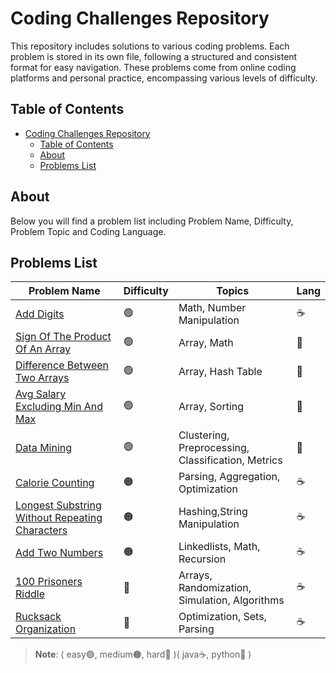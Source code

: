 # Coding Challenges Repository
This repository includes solutions to various coding problems. Each problem is stored in its own file, following a structured and consistent format for easy navigation. These problems come from online coding platforms and personal practice, encompassing various levels of difficulty.

## Table of Contents
- [Coding Challenges Repository](#coding-challenges-repository)
  - [Table of Contents](#table-of-contents)
  - [About](#about)
  - [Problems List](#problems-list)

## About
Below you will find a problem list including Problem Name, Difficulty, Problem Topic and Coding Language.

## Problems List
| Problem Name                                                                                 | Difficulty | Topics                                        | Lang |
|----------------------------------------------------------------------------------------------|------------|-----------------------------------------------|------|
| [Add Digits](AddDigits)                                                                      | 🟢         | Math, Number Manipulation                     | ☕️   |
| [Sign Of The Product Of An Array](SignOfTheProductOfAnArray)                                 | 🟢         | Array, Math                                   | 🐍   |
| [Difference Between Two Arrays](DifferenceBetweenTwoArrays)                                  | 🟢         | Array, Hash Table                             | 🐍   |
| [Avg Salary Excluding Min And Max](AvgSalaryExcludingMinAndMax)                              | 🟢         | Array, Sorting                                | 🐍   |
|[Data Mining](DataMining) | 🟢 |Clustering, Preprocessing, Classification, Metrics|🐍|
| [Calorie Counting](CalorieCounting)                                                          | 🟠         | Parsing, Aggregation, Optimization            | ☕    |
| [Longest Substring Without Repeating Characters](LongestSubstringWithoutRepeatingCharacters) | 🟠         | Hashing,String Manipulation                   | ☕️   |
| [Add Two Numbers](AddTwoNumbers)                                                             | 🟠         | Linkedlists, Math, Recursion                  | ☕    |
| [100 Prisoners Riddle](Prisoners)                                                            | 🔴         | Arrays, Randomization, Simulation, Algorithms | ☕    |
| [Rucksack Organization](RucksackOrganization) | 🔴 | Optimization, Sets, Parsing|☕|

>**Note**: ( easy🟢, medium🟠, hard🔴 )( java☕, python🐍 )
